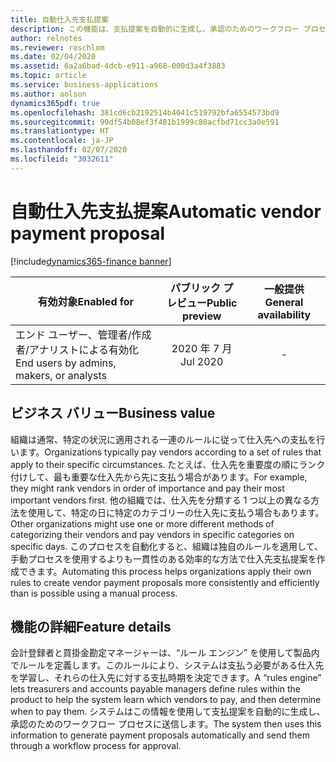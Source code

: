 ```yaml
---
title: 自動仕入先支払提案
description: この機能は、支払提案を自動的に生成し、承認のためのワークフロー プロセスにルーティングすることにより、仕入先支払のタイミングの最適化を支援します。
author: relnotes
ms.reviewer: roschlom
ms.date: 02/04/2020
ms.assetid: 6a2a6bad-4dcb-e911-a968-000d3a4f3883
ms.topic: article
ms.service: business-applications
ms.author: aolson
dynamics365pdf: true
ms.openlocfilehash: 381cd6cb2192514b4041c519792bfa6554573bd9
ms.sourcegitcommit: 99df54b08ef3f481b1999c80acfbd71cc3a0e591
ms.translationtype: HT
ms.contentlocale: ja-JP
ms.lasthandoff: 02/07/2020
ms.locfileid: "3032611"
---
```

# <a name="automatic-vendor-payment-proposal"></a><span data-ttu-id="87403-103">自動仕入先支払提案</span><span class="sxs-lookup"><span data-stu-id="87403-103">Automatic vendor payment proposal</span></span>
[!include[dynamics365-finance banner](../includes/dynamics365-finance.md)]

| <span data-ttu-id="87403-104">有効対象</span><span class="sxs-lookup"><span data-stu-id="87403-104">Enabled for</span></span>    |  <span data-ttu-id="87403-105">パブリック プレビュー</span><span class="sxs-lookup"><span data-stu-id="87403-105">Public preview</span></span> | <span data-ttu-id="87403-106">一般提供</span><span class="sxs-lookup"><span data-stu-id="87403-106">General availability</span></span> | 
| ---------- | :----------: |:----------: |
|<span data-ttu-id="87403-107">エンド ユーザー、管理者/作成者/アナリストによる有効化</span><span class="sxs-lookup"><span data-stu-id="87403-107">End users by admins, makers, or analysts</span></span>|<span data-ttu-id="87403-108">2020 年 7 月</span><span class="sxs-lookup"><span data-stu-id="87403-108">Jul 2020</span></span>| -|


## <a name="business-value"></a><span data-ttu-id="87403-109">ビジネス バリュー</span><span class="sxs-lookup"><span data-stu-id="87403-109">Business value</span></span>
<!-- bv start -->
<span data-ttu-id="87403-110">組織は通常、特定の状況に適用される一連のルールに従って仕入先への支払を行います。</span><span class="sxs-lookup"><span data-stu-id="87403-110">Organizations typically pay vendors according to a set of rules that apply to their specific circumstances.</span></span> <span data-ttu-id="87403-111">たとえば、仕入先を重要度の順にランク付けして、最も重要な仕入先から先に支払う場合があります。</span><span class="sxs-lookup"><span data-stu-id="87403-111">For example, they might rank vendors in order of importance and pay their most important vendors first.</span></span> <span data-ttu-id="87403-112">他の組織では、仕入先を分類する 1 つ以上の異なる方法を使用して、特定の日に特定のカテゴリーの仕入先に支払う場合もあります。</span><span class="sxs-lookup"><span data-stu-id="87403-112">Other organizations might use one or more different methods of categorizing their vendors and pay vendors in specific categories on specific days.</span></span> <span data-ttu-id="87403-113">このプロセスを自動化すると、組織は独自のルールを適用して、手動プロセスを使用するよりも一貫性のある効率的な方法で仕入先支払提案を作成できます。</span><span class="sxs-lookup"><span data-stu-id="87403-113">Automating this process helps organizations apply their own rules to create vendor payment proposals more consistently and efficiently than is possible using a manual process.</span></span> 
<!-- bv end -->



## <a name="feature-details"></a><span data-ttu-id="87403-114">機能の詳細</span><span class="sxs-lookup"><span data-stu-id="87403-114">Feature details</span></span>
<!--feature detail start -->
<span data-ttu-id="87403-115">会計登録者と買掛金勘定マネージャーは、“ルール エンジン” を使用して製品内でルールを定義します。このルールにより、システムは支払う必要がある仕入先を学習し、それらの仕入先に対する支払時期を決定できます。</span><span class="sxs-lookup"><span data-stu-id="87403-115">A “rules engine” lets treasurers and accounts payable managers define rules within the product to help the system learn which vendors to pay, and then determine when to pay them.</span></span> <span data-ttu-id="87403-116">システムはこの情報を使用して支払提案を自動的に生成し、承認のためのワークフロー プロセスに送信します。</span><span class="sxs-lookup"><span data-stu-id="87403-116">The system then uses this information to generate payment proposals automatically and send them through a workflow process for approval.</span></span>  
<!--feature detail end -->









